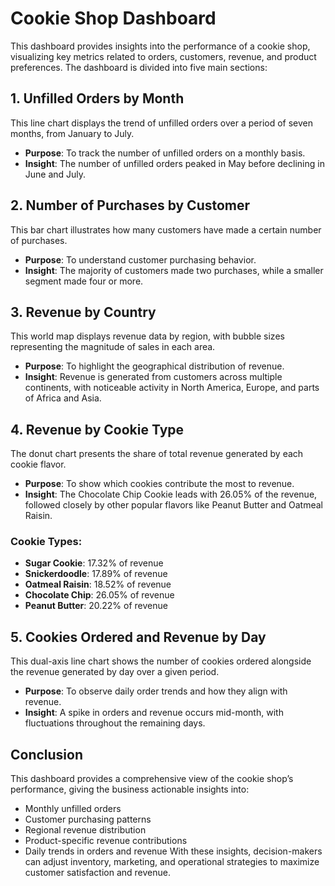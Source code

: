 # Cookie Shop Dashboard
This dashboard provides insights into the performance of a cookie shop, visualizing key metrics related to orders, customers, revenue, and product preferences. The dashboard is divided into five main sections:

## 1. Unfilled Orders by Month
This line chart displays the trend of unfilled orders over a period of seven months, from January to July.

- **Purpose**: To track the number of unfilled orders on a monthly basis.
- **Insight**: The number of unfilled orders peaked in May before declining in June and July.
## 2. Number of Purchases by Customer
This bar chart illustrates how many customers have made a certain number of purchases.

- **Purpose**: To understand customer purchasing behavior.
- **Insight**: The majority of customers made two purchases, while a smaller segment made four or more.
## 3. Revenue by Country
This world map displays revenue data by region, with bubble sizes representing the magnitude of sales in each area.

- **Purpose**: To highlight the geographical distribution of revenue.
- **Insight**: Revenue is generated from customers across multiple continents, with noticeable activity in North America, Europe, and parts of Africa and Asia.
## 4. Revenue by Cookie Type
The donut chart presents the share of total revenue generated by each cookie flavor.

- **Purpose**: To show which cookies contribute the most to revenue.
- **Insight**: The Chocolate Chip Cookie leads with 26.05% of the revenue, followed closely by other popular flavors like Peanut Butter and Oatmeal Raisin.
### Cookie Types:
- **Sugar Cookie**: 17.32% of revenue
- **Snickerdoodle**: 17.89% of revenue
- **Oatmeal Raisin**: 18.52% of revenue
- **Chocolate Chip**: 26.05% of revenue
- **Peanut Butter**: 20.22% of revenue
## 5. Cookies Ordered and Revenue by Day
This dual-axis line chart shows the number of cookies ordered alongside the revenue generated by day over a given period.

- **Purpose**: To observe daily order trends and how they align with revenue.
- **Insight**: A spike in orders and revenue occurs mid-month, with fluctuations throughout the remaining days.
## Conclusion
This dashboard provides a comprehensive view of the cookie shop’s performance, giving the business actionable insights into:

- Monthly unfilled orders
- Customer purchasing patterns
- Regional revenue distribution
- Product-specific revenue contributions
- Daily trends in orders and revenue
With these insights, decision-makers can adjust inventory, marketing, and operational strategies to maximize customer satisfaction and revenue.
